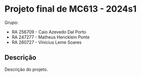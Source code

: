 # Projeto final de MC613 - 2024s1

Grupo:

- RA 256709 - Caio Azevedo Dal Porto 
- RA 247277 - Matheus Hencklein Ponte
- RA 260727 - Vinicius Leme Soares

## Descrição

Descrição do projeto.


